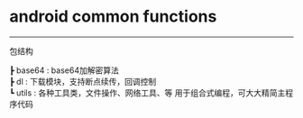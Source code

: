 android common functions 
=====
-------------------
包结构

┣ base64 : base64加解密算法    
┣ dl : 下载模块，支持断点续传，回调控制      
┗ utils : 各种工具类，文件操作、网络工具、等 用于组合式编程，可大大精简主程序代码 